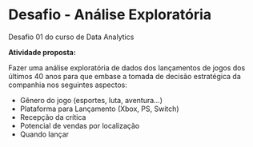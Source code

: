 # Desafio - Análise Exploratória
 Desafio 01 do curso de Data Analytics

**Atividade proposta:**

Fazer uma análise exploratória de dados dos lançamentos de jogos dos últimos 40 anos para que embase a tomada de decisão estratégica da companhia nos seguintes aspectos:

* Gênero do jogo (esportes, luta, aventura…)
* Plataforma para Lançamento (Xbox, PS, Switch)
* Recepção da crítica
* Potencial de vendas por localização
* Quando lançar
